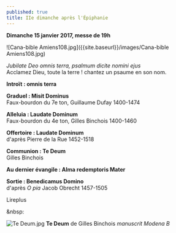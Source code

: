 ```yaml
---
published: true
title: IIe dimanche après l'Épiphanie
---
```

**Dimanche 15 janvier 2017, messe de 19h**  

![Cana-bible Amiens108.jpg]({{site.baseurl}}/images/Cana-bible Amiens108.jpg)

*Jubilate Deo omnis terra, psalmum dicite nomini ejus*  
Acclamez Dieu, toute la terre ! chantez un psaume en son nom.

**Introït : omnis terra**  

**Graduel : Misit Dominus**  
Faux-bourdon du 7e ton, Guillaume Dufay 1400-1474

**Alleluia : Laudate Dominum**  
Faux-bourdon du 4e ton, Gilles Binchois 1400-1460

**Offertoire : Laudate Dominum**  
d'après Pierre de la Rue 1452-1518

**Communion : Te Deum**  
Gilles Binchois

**Au dernier évangile : Alma redemptoris Mater**

**Sortie : Benedicamus Domino**  
d'après *O pia* Jacob Obrecht 1457-1505

Lireplus

&nbsp:

![Te Deum.jpg]({{site.baseurl}}/)
**Te Deum** de Gilles Binchois *manuscrit Modena B*
